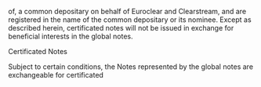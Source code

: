 of, a common depositary on behalf of Euroclear and Clearstream, and are registered in the name of the common
depositary or its nominee. Except as described herein, certificated notes will not be issued in exchange for beneficial
interests in the global notes.

Certificated Notes

Subject to certain conditions, the Notes represented by the global notes are exchangeable for certificated